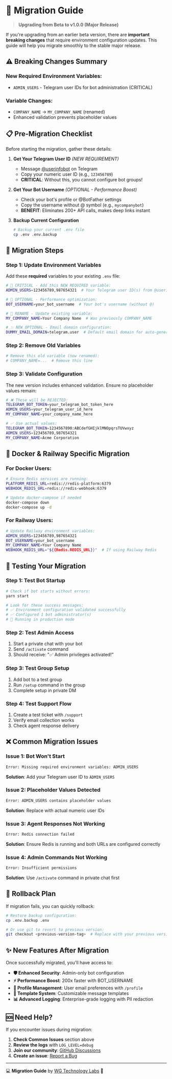 # 🔄 Migration Guide

> **Upgrading from Beta to v1.0.0 (Major Release)**

If you're upgrading from an earlier beta version, there are **important breaking changes** that require environment configuration updates. This guide will help you migrate smoothly to the stable major release.

## ⚠️ Breaking Changes Summary

### **New Required Environment Variables:**

- `ADMIN_USERS` - Telegram user IDs for bot administration (CRITICAL)

### **Variable Changes:**

- `COMPANY_NAME` → `MY_COMPANY_NAME` (renamed)
- Enhanced validation prevents placeholder values

## 📋 Pre-Migration Checklist

Before starting the migration, gather these details:

1. **Get Your Telegram User ID** *(NEW REQUIREMENT)*
   - Message [@userinfobot](https://t.me/userinfobot) on Telegram
   - Copy your numeric user ID (e.g., `123456789`)
   - **CRITICAL**: Without this, you cannot configure bot groups!

2. **Get Your Bot Username** *(OPTIONAL - Performance Boost)*
   - Check your bot's profile or @BotFather settings
   - Copy the username without @ symbol (e.g., `mycompanybot`)
   - **BENEFIT**: Eliminates 200+ API calls, makes deep links instant

3. **Backup Current Configuration**

   ```bash
   # Backup your current .env file
   cp .env .env.backup
   ```

## 🚀 Migration Steps

### Step 1: Update Environment Variables

Add these **required** variables to your existing `.env` file:

```bash
# 🚨 CRITICAL - Add this NEW REQUIRED variable:
ADMIN_USERS=123456789,987654321  # Your Telegram user ID(s) from @userinfobot

# 🚀 OPTIONAL - Performance optimization:
BOT_USERNAME=your_bot_username  # Your bot's username (without @)

# 🔄 RENAME - Update existing variable:
MY_COMPANY_NAME=Your Company Name  # Was previously COMPANY_NAME

# ✨ NEW OPTIONAL - Email domain configuration:
DUMMY_EMAIL_DOMAIN=telegram.user  # Default email domain for auto-generated emails
```

### Step 2: Remove Old Variables

```bash
# Remove this old variable (now renamed):
# COMPANY_NAME=...  # Remove this line
```

### Step 3: Validate Configuration

The new version includes enhanced validation. Ensure no placeholder values remain:

```bash
# ❌ These will be REJECTED:
TELEGRAM_BOT_TOKEN=your_telegram_bot_token_here
ADMIN_USERS=your_telegram_user_id_here
MY_COMPANY_NAME=your_company_name_here

# ✅ Use actual values:
TELEGRAM_BOT_TOKEN=1234567890:ABCdefGHIjklMNOpqrsTUVwxyz
ADMIN_USERS=123456789,987654321
MY_COMPANY_NAME=Acme Corporation
```

## 🐳 Docker & Railway Specific Migration

### **For Docker Users:**

```bash
# Ensure Redis services are running:
PLATFORM_REDIS_URL=redis://redis-platform:6379
WEBHOOK_REDIS_URL=redis://redis-webhook:6379

# Update docker-compose if needed
docker-compose down
docker-compose up -d
```

### **For Railway Users:**

```bash
# Update Railway environment variables:
ADMIN_USERS=123456789,987654321
BOT_USERNAME=your_bot_username
MY_COMPANY_NAME=Your Company Name
WEBHOOK_REDIS_URL="${{Redis.REDIS_URL}}"  # If using Railway Redis
```

## 🧪 Testing Your Migration

### Step 1: Test Bot Startup

```bash
# Check if bot starts without errors:
yarn start

# Look for these success messages:
# ✅ Environment configuration validated successfully
# ✅ Configured 1 bot administrator(s)
# 🚀 Running in production mode
```

### Step 2: Test Admin Access

1. Start a private chat with your bot
2. Send `/activate` command
3. Should receive: "✅ Admin privileges activated!"

### Step 3: Test Group Setup

1. Add bot to a test group
2. Run `/setup` command in the group
3. Complete setup in private DM

### Step 4: Test Support Flow

1. Create a test ticket with `/support`
2. Verify email collection works
3. Check agent response delivery

## ❌ Common Migration Issues

### Issue 1: Bot Won't Start

```bash
Error: Missing required environment variables: ADMIN_USERS
```

**Solution**: Add your Telegram user ID to `ADMIN_USERS`

### Issue 2: Placeholder Values Detected

```bash
Error: ADMIN_USERS contains placeholder values
```

**Solution**: Replace with actual numeric user IDs

### Issue 3: Agent Responses Not Working

```bash
Error: Redis connection failed
```

**Solution**: Ensure Redis is running and both URLs are configured correctly

### Issue 4: Admin Commands Not Working

```bash
Error: Insufficient permissions
```

**Solution**: Use `/activate` command in private chat first

## 🔧 Rollback Plan

If migration fails, you can quickly rollback:

```bash
# Restore backup configuration:
cp .env.backup .env

# Or use git to revert to previous version:
git checkout <previous-version-tag>  # Replace with your previous version
```

## ✨ New Features After Migration

Once successfully migrated, you'll have access to:

- **🛡️ Enhanced Security**: Admin-only bot configuration
- **⚡ Performance Boost**: 200x faster with BOT_USERNAME
- **📧 Profile Management**: User email preferences with `/profile`
- **🎨 Template System**: Customizable message templates
- **📊 Advanced Logging**: Enterprise-grade logging with PII redaction

## 🆘 Need Help?

If you encounter issues during migration:

1. **Check Common Issues** section above
2. **Review the logs** with `LOG_LEVEL=debug`
3. **Join our community**: [GitHub Discussions](https://github.com/wgtechlabs/unthread-telegram-bot/discussions)
4. **Create an issue**: [Report a Bug](https://github.com/wgtechlabs/unthread-telegram-bot/issues/new/choose)

---

💻 **Migration Guide** by [WG Technology Labs](https://wgtechlabs.com) 🚀